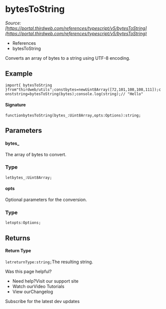 # bytesToString

*Source: [https://portal.thirdweb.com/references/typescript/v5/bytesToString](https://portal.thirdweb.com/references/typescript/v5/bytesToString)*

* References
* bytesToString

Converts an array of bytes to a string using UTF-8 encoding.

## Example

`import{ bytesToString }from"thirdweb/utils";constbytes=newUint8Array([72,101,108,108,111]);conststring=bytesToString(bytes);console.log(string);// "Hello"`
#### Signature

`functionbytesToString(bytes_:Uint8Array,opts:Options):string;`
## Parameters

#### bytes_

The array of bytes to convert.

### Type

`letbytes_:Uint8Array;`
#### opts

Optional parameters for the conversion.

### Type

`letopts:Options;`
## Returns

#### Return Type

`letreturnType:string;`The resulting string.

Was this page helpful?

* Need help?Visit our support site
* Watch ourVideo Tutorials
* View ourChangelog

Subscribe for the latest dev updates

